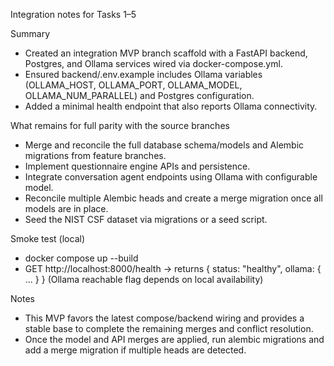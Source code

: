 Integration notes for Tasks 1–5

Summary
- Created an integration MVP branch scaffold with a FastAPI backend, Postgres, and Ollama services wired via docker-compose.yml.
- Ensured backend/.env.example includes Ollama variables (OLLAMA_HOST, OLLAMA_PORT, OLLAMA_MODEL, OLLAMA_NUM_PARALLEL) and Postgres configuration.
- Added a minimal health endpoint that also reports Ollama connectivity.

What remains for full parity with the source branches
- Merge and reconcile the full database schema/models and Alembic migrations from feature branches.
- Implement questionnaire engine APIs and persistence.
- Integrate conversation agent endpoints using Ollama with configurable model.
- Reconcile multiple Alembic heads and create a merge migration once all models are in place.
- Seed the NIST CSF dataset via migrations or a seed script.

Smoke test (local)
- docker compose up --build
- GET http://localhost:8000/health -> returns { status: "healthy", ollama: { ... } } (Ollama reachable flag depends on local availability)

Notes
- This MVP favors the latest compose/backend wiring and provides a stable base to complete the remaining merges and conflict resolution.
- Once the model and API merges are applied, run alembic migrations and add a merge migration if multiple heads are detected.
